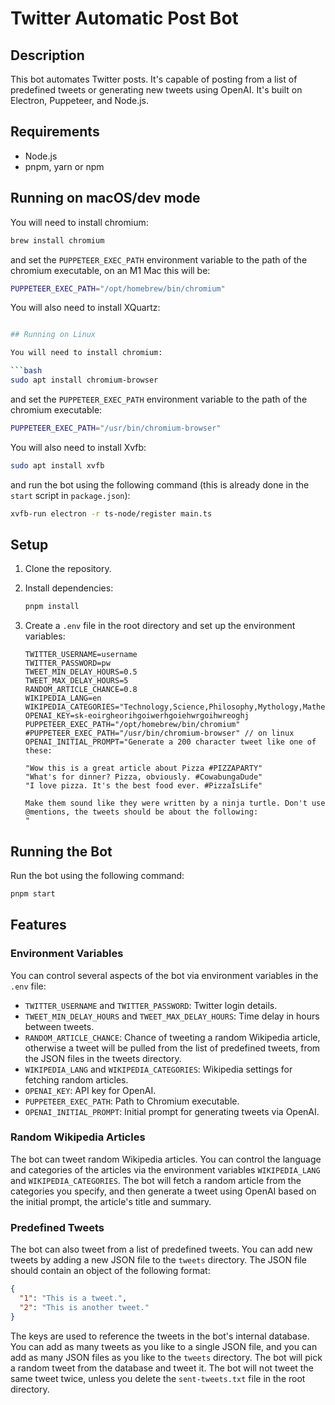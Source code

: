 # Twitter Automatic Post Bot

## Description

This bot automates Twitter posts. It's capable of posting from a list of predefined tweets or generating new tweets
using OpenAI. It's built on Electron, Puppeteer, and Node.js.

## Requirements

- Node.js
- pnpm, yarn or npm

## Running on macOS/dev mode

You will need to install chromium:

```bash
brew install chromium
```

and set the `PUPPETEER_EXEC_PATH` environment variable to the path of the chromium executable, on an M1 Mac this will be:

```bash
PUPPETEER_EXEC_PATH="/opt/homebrew/bin/chromium"
```

You will also need to install XQuartz:

```bash

## Running on Linux

You will need to install chromium:

```bash
sudo apt install chromium-browser
``` 
and set the `PUPPETEER_EXEC_PATH` environment variable to the path of the chromium executable:

```bash
PUPPETEER_EXEC_PATH="/usr/bin/chromium-browser"
``` 
You will also need to install Xvfb:

```bash
sudo apt install xvfb
``` 
and run the bot using the following command (this is already done in the `start` script in `package.json`):

```bash
xvfb-run electron -r ts-node/register main.ts
```

## Setup

1. Clone the repository.
2. Install dependencies:

   ```bash
   pnpm install
   ```

3. Create a `.env` file in the root directory and set up the environment variables:

   ```env
   TWITTER_USERNAME=username
   TWITTER_PASSWORD=pw
   TWEET_MIN_DELAY_HOURS=0.5
   TWEET_MAX_DELAY_HOURS=5
   RANDOM_ARTICLE_CHANCE=0.8
   WIKIPEDIA_LANG=en
   WIKIPEDIA_CATEGORIES="Technology,Science,Philosophy,Mythology,Mathematics,Music,Computing,Engineering,Communication,Education,Weather,Energy,Materials,Chemistry,Physics,Biology,Earth,Space,Universe"
   OPENAI_KEY=sk-eoirgheorihgoiwerhgoiehwrgoihwreoghj
   PUPPETEER_EXEC_PATH="/opt/homebrew/bin/chromium"
   #PUPPETEER_EXEC_PATH="/usr/bin/chromium-browser" // on linux
   OPENAI_INITIAL_PROMPT="Generate a 200 character tweet like one of these:
   
   "Wow this is a great article about Pizza #PIZZAPARTY"
   "What's for dinner? Pizza, obviously. #CowabungaDude"
   "I love pizza. It's the best food ever. #PizzaIsLife"
   
   Make them sound like they were written by a ninja turtle. Don't use @mentions, the tweets should be about the following:
   "
   
   ```

## Running the Bot

Run the bot using the following command:

```bash
pnpm start
```

## Features

### Environment Variables

You can control several aspects of the bot via environment variables in the `.env` file:

- `TWITTER_USERNAME` and `TWITTER_PASSWORD`: Twitter login details.
- `TWEET_MIN_DELAY_HOURS` and `TWEET_MAX_DELAY_HOURS`: Time delay in hours between tweets.
- `RANDOM_ARTICLE_CHANCE`: Chance of tweeting a random Wikipedia article, otherwise a tweet will be pulled from the list
  of predefined tweets, from the JSON files in the tweets directory.
- `WIKIPEDIA_LANG` and `WIKIPEDIA_CATEGORIES`: Wikipedia settings for fetching random articles.
- `OPENAI_KEY`: API key for OpenAI.
- `PUPPETEER_EXEC_PATH`: Path to Chromium executable.
- `OPENAI_INITIAL_PROMPT`: Initial prompt for generating tweets via OpenAI.

### Random Wikipedia Articles

The bot can tweet random Wikipedia articles. You can control the language and categories of the articles via the
environment variables `WIKIPEDIA_LANG` and `WIKIPEDIA_CATEGORIES`. The bot will fetch a random article from the
categories you specify, and then generate a tweet using OpenAI based on the initial prompt, the article's title and
summary.

### Predefined Tweets

The bot can also tweet from a list of predefined tweets. You can add new tweets by adding a new JSON file to the
`tweets` directory. The JSON file should contain an object of the following format:

```json
{
  "1": "This is a tweet.",
  "2": "This is another tweet."
}
```

The keys are used to reference the tweets in the bot's internal database. You can add as many tweets as you like to a
single JSON file, and you can add as many JSON files as you like to the `tweets` directory. The bot will pick a random
tweet from the database and tweet it. The bot will not tweet the same tweet twice, unless you delete
the `sent-tweets.txt` file in the root directory.
